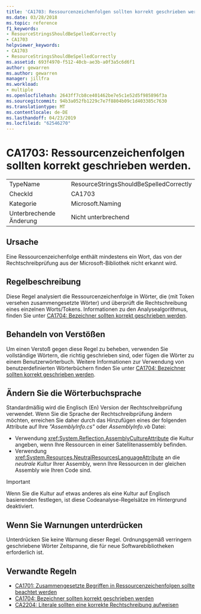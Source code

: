 ```yaml
---
title: 'CA1703: Ressourcenzeichenfolgen sollten korrekt geschrieben werden.'
ms.date: 03/28/2018
ms.topic: reference
f1_keywords:
- ResourceStringsShouldBeSpelledCorrectly
- CA1703
helpviewer_keywords:
- CA1703
- ResourceStringsShouldBeSpelledCorrectly
ms.assetid: 693f4970-f512-40cb-ae3b-a0f3a5c6d6f1
author: gewarren
ms.author: gewarren
manager: jillfra
ms.workload:
- multiple
ms.openlocfilehash: 2643ff7cb8ce401462be7e5c1e52d5f985896f3a
ms.sourcegitcommit: 94b3a052fb1229c7e7f8804b09c1d403385c7630
ms.translationtype: MT
ms.contentlocale: de-DE
ms.lasthandoff: 04/23/2019
ms.locfileid: "62546270"
---
```

# <a name="ca1703-resource-strings-should-be-spelled-correctly"></a>CA1703: Ressourcenzeichenfolgen sollten korrekt geschrieben werden.

|||
|-|-|
|TypeName|ResourceStringsShouldBeSpelledCorrectly|
|CheckId|CA1703|
|Kategorie|Microsoft.Naming|
|Unterbrechende Änderung|Nicht unterbrechend|

## <a name="cause"></a>Ursache

Eine Ressourcenzeichenfolge enthält mindestens ein Wort, das von der Rechtschreibprüfung aus der Microsoft-Bibliothek nicht erkannt wird.

## <a name="rule-description"></a>Regelbeschreibung

Diese Regel analysiert die Ressourcenzeichenfolge in Wörter, die (mit Token versehen zusammengesetzte Wörter) und überprüft die Rechtschreibung eines einzelnen Worts/Tokens. Informationen zu den Analysealgorithmus, finden Sie unter [CA1704: Bezeichner sollten korrekt geschrieben werden](../code-quality/ca1704-identifiers-should-be-spelled-correctly.md).

## <a name="how-to-fix-violations"></a>Behandeln von Verstößen

Um einen Verstoß gegen diese Regel zu beheben, verwenden Sie vollständige Wörtern, die richtig geschrieben sind, oder fügen die Wörter zu einem Benutzerwörterbuch. Weitere Informationen zur Verwendung von benutzerdefinierten Wörterbüchern finden Sie unter [CA1704: Bezeichner sollten korrekt geschrieben werden](../code-quality/ca1704-identifiers-should-be-spelled-correctly.md).

## <a name="change-the-dictionary-language"></a>Ändern Sie die Wörterbuchsprache

Standardmäßig wird die Englisch (En) Version der Rechtschreibprüfung verwendet. Wenn Sie die Sprache der Rechtschreibprüfung ändern möchten, erreichen Sie daher durch das Hinzufügen eines der folgenden Attribute auf Ihre *"AssemblyInfo.cs"* oder *AssemblyInfo.vb* Datei:

- Verwendung <xref:System.Reflection.AssemblyCultureAttribute> die Kultur angeben, wenn Ihre Ressourcen in einer Satellitenassembly befinden.
- Verwendung <xref:System.Resources.NeutralResourcesLanguageAttribute> an die *neutrale Kultur* Ihrer Assembly, wenn Ihre Ressourcen in der gleichen Assembly wie Ihren Code sind.

> [!IMPORTANT]
> Wenn Sie die Kultur auf etwas anderes als eine Kultur auf Englisch basierenden festlegen, ist diese Codeanalyse-Regelsätze im Hintergrund deaktiviert.

## <a name="when-to-suppress-warnings"></a>Wenn Sie Warnungen unterdrücken

Unterdrücken Sie keine Warnung dieser Regel. Ordnungsgemäß verringern geschriebene Wörter Zeitspanne, die für neue Softwarebibliotheken erforderlich ist.

## <a name="related-rules"></a>Verwandte Regeln

- [CA1701: Zusammengesetzte Begriffen in Ressourcenzeichenfolgen sollte beachtet werden](../code-quality/ca1701-resource-string-compound-words-should-be-cased-correctly.md)
- [CA1704: Bezeichner sollten korrekt geschrieben werden](../code-quality/ca1704-identifiers-should-be-spelled-correctly.md)
- [CA2204: Literale sollten eine korrekte Rechtschreibung aufweisen](../code-quality/ca2204-literals-should-be-spelled-correctly.md)